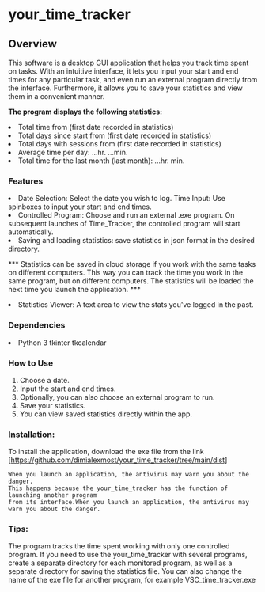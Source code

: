 # your_time_tracker
## Overview
This software is a desktop GUI application that helps you  track time spent on tasks. 
With an intuitive interface, it lets you input your start and end times for any particular task, 
and even run an external program directly from the interface. 
Furthermore, it allows you to save your statistics and view them in a convenient manner.

**The program displays the following statistics:**
<li>
     Total time from (first date recorded in statistics)
  <li>
     Total days since start from (first date recorded in statistics) 
    <li> 
     Total days with sessions from (first date recorded in statistics)
  <li>   
     Average time per day: ...hr. ...min.
  <li>  
     Total time for the last month (last month): ...hr. min.

### Features
<li>
    Date Selection: Select the date you wish to log.
    Time Input: Use spinboxes to input your start and end times.
  <li>
    Controlled Program: Choose and run an external .exe program.
    On subsequent launches of Time_Tracker, the controlled program will start automatically.
    <li>
    Saving and loading statistics: save statistics in json format in the desired directory. 
    
*** Statistics can be saved in cloud storage if you work with the same tasks on different computers. 
    This way you can track the time you work in the same program, but on different computers.
    The statistics will be loaded the next time you launch the application. ***
  <li>
    Statistics Viewer: A text area to view the stats you've logged in the past.

### Dependencies
<li>
    Python 3
    tkinter
    tkcalendar
    
### How to Use

   1. Choose a date.
   2. Input the start and end times.
   3. Optionally, you can also choose an external program to run.
   4. Save your statistics.
   5. You can view saved statistics directly within the app.

###  Installation: 
To install the application, download the exe file from the link
[https://github.com/dimialexmost/your_time_tracker/tree/main/dist]

    When you launch an application, the antivirus may warn you about the danger. 
    This happens because the your_time_tracker has the function of launching another program 
    from its interface.When you launch an application, the antivirus may warn you about the danger. 
  
  ###  Tips:   
  The program tracks the time spent working with only one controlled program.
  If you need to use the your_time_tracker with several programs,
      create a separate directory for each monitored program,
      as well as a separate directory for saving the statistics file.
      You can also change the name of the exe file for another program, for example VSC_time_tracker.exe
